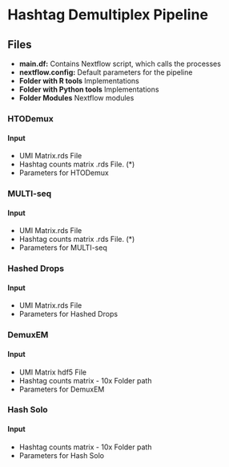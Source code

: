 
# Hashtag Demultiplex Pipeline

## Files

- **main.df:** Contains Nextflow script, which calls the processes
- **nextflow.config:** Default parameters for the pipeline
- **Folder with R tools** Implementations
- **Folder with Python tools** Implementations
- **Folder Modules** Nextflow modules

### HTODemux 
#### Input

- UMI Matrix.rds File
- Hashtag counts matrix  .rds File. (*)
- Parameters for HTODemux

### MULTI-seq
#### Input
- UMI Matrix.rds File
- Hashtag counts matrix  .rds File. (*)
- Parameters for MULTI-seq

### Hashed Drops
#### Input
- UMI Matrix.rds File
- Parameters for Hashed Drops

### DemuxEM
#### Input
- UMI Matrix hdf5 File
- Hashtag counts matrix - 10x Folder path
- Parameters for DemuxEM

### Hash Solo
#### Input
- Hashtag counts matrix - 10x Folder path
- Parameters for Hash Solo


